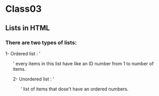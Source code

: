 # Class03

## Lists in HTML

### There are two types of lists:

1- Ordered list : '<ol>' every items in this list have like an ID number from 1 to number of items.

2- Unordered list : '<ul>' list of items that dose't have an ordered numbers.

